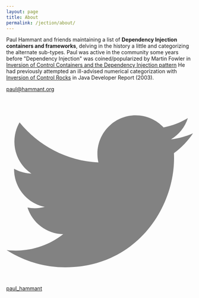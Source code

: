 ```yaml
---
layout: page
title: About
permalink: /jection/about/
---
```


Paul Hammant and friends maintaining a list of **Dependency Injection containers and frameworks**, 
delving in the history a little and categorizing the alternate sub-types. 
Paul was active in the community some years before "Dependency Injection" was coined/popularized by Martin Fowler in [Inversion of Control Containers and the Dependency Injection pattern](https://martinfowler.com/articles/injection.html) 
He had previously attempted an ill-advised numerical categorization with 
[Inversion of Control Rocks](https://paulhammant.com/files/JDJ_2003_12_IoC_Rocks.pdf) in Java Developer Report (2003).

<a href="mailto:paul@hammant.org">paul@hammant.org</a>

<a href="https://twitter.com/paul_hammant">
  <span class="icon  icon--twitter">
    <svg viewBox="0 0 16 16">
      <path fill="#828282" d="M15.969,3.058c-0.586,0.26-1.217,0.436-1.878,0.515c0.675-0.405,1.194-1.045,1.438-1.809
      c-0.632,0.375-1.332,0.647-2.076,0.793c-0.596-0.636-1.446-1.033-2.387-1.033c-1.806,0-3.27,1.464-3.27,3.27 c0,0.256,0.029,0.506,0.085,0.745C5.163,5.404,2.753,4.102,1.14,2.124C0.859,2.607,0.698,3.168,0.698,3.767 c0,1.134,0.577,2.135,1.455,2.722C1.616,6.472,1.112,6.325,0.671,6.08c0,0.014,0,0.027,0,0.041c0,1.584,1.127,2.906,2.623,3.206 C3.02,9.402,2.731,9.442,2.433,9.442c-0.211,0-0.416-0.021-0.615-0.059c0.416,1.299,1.624,2.245,3.055,2.271 c-1.119,0.877-2.529,1.4-4.061,1.4c-0.264,0-0.524-0.015-0.78-0.046c1.447,0.928,3.166,1.469,5.013,1.469 c6.015,0,9.304-4.983,9.304-9.304c0-0.142-0.003-0.283-0.009-0.423C14.976,4.29,15.531,3.714,15.969,3.058z"/>
    </svg>
  </span>
  <span class="username">paul_hammant</span>
</a>
 
